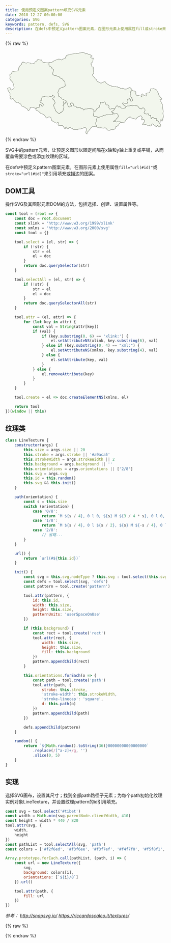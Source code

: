 ```yaml
---
title: 使用预定义图案pattern填充SVG元素
date: 2018-12-27 00:00:00
categories: SVG
keywords: pattern, defs, SVG
description: 在defs中预定义pattern图案元素，在图形元素上使用属性fill或stroke来引用填充或描边的图案
---
```


{% raw %}
<div class="scrollable-wrapper">
	<svg id="tibet" viewBox="0 0 820 440">
		<defs></defs>
		<g stroke="#83887c" stroke-width="2" transform="translate(10, 10)" fill="#f2f6ed">
			<path d="M779.93,363.16L781.97,356.67L782.5,349.04L783.37,344.63L787.29,343.93L791.26,351.61L793.44,348.53L792.75,344.25L796.27,340.65L795.55,334.97L799.04,330.51L798.26,325.8L797.63,319.67L795.81,313.03L796.43,307.38L797.78,302.7L797.45,298.24L796.47,293.53L794.99,288.34L794.82,283.65L793.72,276.79L793.05,271.87L793.65,265.73L790.48,261.74L787.61,255.48L784.68,249.66L781.71,245.72L780.85,241.33L784.22,239.8L787.54,241.36L790.11,236.27L787.35,232.75L784.25,230.08L781.38,227.21L778.3,222.76L774.52,217.26L773.52,210.1L769.55,203.26L766.21,197.84L764.85,192.85L761.26,190.55L757.29,188.03L751.47,186.04L748,184.84L743.28,186.38L738.74,186.04L734.3,185.38L732.3,188.51L733.34,194.81L730.27,195.3L729.36,201.91L727.01,205.37L723.65,206.91L717.72,206.83L712.23,208.81L708.9,209.86L710.08,214.88L711.56,220.02L709.5,223.47L705.85,221.71L702.3,221.32L698.94,219.62L695.47,216.28L691.38,211.44L686.81,215.56L688.56,220.37L688.34,227.4L685.06,223.44L679.93,221.94L673.71,221.74L669.91,219.68L662.93,219.64L659.17,217.73L656.63,211.22L658.03,206.88L656.22,200.9L653.34,197.9L643.6,196.43L637.75,192.71L635.06,197.16L631.12,199.83L630.53,204.44L628.91,209.63L628.57,215.24L632.04,218.91L631.21,224.82L633.81,228.75L637.44,231.5L636.84,235.53L640.05,238.51L640.38,246.4L635.34,249.26L631.06,248.27L630.6,243.91L630.25,239.2L626.27,238.98L624.91,235.44L621.86,237.1L617.98,239.39L614.41,241.17L613.05,245.04L611.76,249.75L613.68,253.93L615.01,259.21L610.75,260.12L606.29,260.14L602.15,260.41L598.48,259.59L595.27,258.51L591.98,257.7L588.49,259.23L591.3,264.28L595.76,269.31L600.37,271.53L603.86,274.46L607.79,277.45L611.84,275.03L616.07,273.15L621.62,274.1L626.03,273.2L629.78,271.46L633.62,272L636.99,272.24L640.79,273.13L645.18,270.82L650.69,270.31L654.91,272.61L658.47,272.16L662,272.33L665.53,273.45L668.83,276.36L671.1,279.93L675.23,284.87L679.02,287.98L682.74,287.88L686.49,289.01L690.34,285.41L693.93,282.71L698,284.74L701.87,288.24L704.09,292.83L704.48,297.11L702.22,301.06L700.47,304.67L698.92,308.45L700.84,311.65L703.43,313.97L707.64,313.63L710.69,315.16L715.69,314.16L721.11,313.67L722.68,319.31L726.28,322.93L730.13,323.67L732.77,321.63L733.59,328.23L734.86,333.98L735.22,337.95L738.94,338.34L740.23,332.22L745.72,332.11L749.43,335.97L752.5,338.53L757.13,338.16L762.86,338.34L762.43,341.97L760.57,343.24L763.04,348.17L766.58,347.76L769.78,351.41L773.87,353.65L776.01,358.64L779.93,363.16z"></path>
			<path d="M549.47,287.6L544.52,287.92L539.56,287.16L534.93,285.99L531.41,289.31L527.81,289.58L524.44,289.98L521.37,286.19L518.97,280.08L520.7,275.52L518.57,271.17L515.23,268.25L511.12,268.5L506.97,268.97L503.24,264.37L501.53,258.83L500.65,254.39L496.9,252.49L492.52,254.26L489.28,258.06L484.31,255.18L478.86,253.66L476.1,257.29L475.37,262.8L474.02,267.46L471.91,272.75L472.87,277.46L470.18,280.27L466.56,281.9L462.52,285.15L457.36,287.96L454.8,293.66L451.4,299.37L446.84,300.79L443.31,298.85L442.03,303.42L443.27,309.22L441.44,313.16L439.8,316.74L440.25,322.9L443.58,326.75L447.1,328.25L450.94,327.98L456.14,328.21L460.12,329.57L463.01,330.52L466.54,332.23L470.94,331.34L474.43,329.1L478.36,328.45L483.78,327.23L488.9,324.56L493.18,321.42L500.5,320.86L504.34,320.05L508.06,318.22L512.8,319.16L518.19,318.23L522.42,317.84L526.52,318.7L531.6,318.17L535.85,318L539.57,314.92L539.94,310.58L539.41,307.49L535.68,305.91L532.82,302.79L536.43,300.68L539.82,299.17L542.35,296.57L546.33,293.8L549.47,287.6z"></path>
			<path d="M384.88,0L379.38,0.55L376.15,1.98L369.65,2.33L366.2,4.56L361.95,4.5L354.38,6.02L350.3,3.82L345.48,3.88L338.94,7.02L333.72,7.87L327.83,8.93L322.9,8.88L318.47,11.54L313.94,12.24L308.98,13.42L302.62,15.63L300.47,21.63L297.28,24.03L296.88,29.26L293,31.73L287.01,33.2L281.2,35.21L278.2,39.26L274.68,36.88L269.75,34.83L262.67,34.03L255.28,35.52L250.77,38.07L244.54,40.8L234.42,45.54L228.53,50.56L222.62,52.47L217.7,50.36L212.99,52.64L212.67,60.46L213.79,67.87L218.54,72.24L222.56,74.08L226.97,75.88L227.66,81.55L231.81,84.63L236.44,87.76L235.35,94.21L233.64,101.42L231.52,106.96L232.17,112.09L235.79,114.25L239.78,118.09L244.45,118.82L249.61,118.9L254.43,121.16L259,122.62L263.7,122.1L266.39,126.89L271.07,130.58L274.66,132.9L279.28,134.64L283.75,137.66L285.11,141.52L287.41,145.01L292.18,146.99L294.77,151.49L294.93,157.92L295.54,164.59L296.89,171.03L293.06,173.55L289.94,176.38L283.56,177.8L278.66,179.67L273.19,181.98L268.67,184.4L265.34,186.5L264.05,190.52L262.53,195.7L259.89,200.54L258.1,205.69L260.78,210.04L260.97,217.36L261.44,223.68L265.37,224.82L268.85,227.86L273.2,229.82L276.92,233.43L279.43,237.75L284.76,240.18L289.51,242.47L292.78,243.75L297.37,244.62L300.3,247L301.27,252.18L305.19,256.41L307.47,263.11L309.76,269.54L310.83,275.87L315.6,279.38L320.6,278.49L320.99,275.2L325.57,274.02L329.62,275.14L328.54,270.82L324.69,268.57L323.42,263.82L324.12,259.37L328.94,258.2L331.62,261.43L335.5,257.73L336.94,262.13L338.55,268.08L340.21,273.7L347.39,274.82L352.05,276.21L353.46,280.77L357.11,282.42L360.63,283.4L364.85,281.98L370.66,282.27L374.28,282.41L376.06,285.86L380.24,288.47L385.57,287.95L389.33,291.89L391.3,294.88L395.92,290.01L400.64,289.16L404.88,289.35L409.01,288.63L413.75,286.97L418.43,286.34L423.07,287.87L427.63,287.72L431.82,288.7L435.7,289.42L438.73,291.4L441.48,294.54L443.31,298.85L446.84,300.79L451.4,299.37L454.8,293.66L457.36,287.96L462.52,285.15L466.56,281.9L470.18,280.27L472.87,277.46L471.91,272.75L474.02,267.46L475.37,262.8L476.1,257.29L478.86,253.66L484.31,255.18L489.28,258.06L492.52,254.26L496.9,252.49L500.65,254.39L501.53,258.83L503.24,264.37L506.97,268.97L511.12,268.5L515.23,268.25L518.57,271.17L520.7,275.52L518.97,280.08L521.37,286.19L524.44,289.98L527.81,289.58L531.41,289.31L534.93,285.99L539.56,287.16L544.52,287.92L549.47,287.6L553.63,283.7L555.83,277.01L559.64,273.41L564.31,273.2L566.6,276.95L569.79,280.03L573.43,277.79L578.16,278.33L580.93,282.93L585.61,285.68L589.07,285.72L593.45,285.82L597.52,284.65L602.01,285.05L605.58,281.74L607.79,277.45L603.86,274.46L600.37,271.53L595.76,269.31L591.3,264.28L588.49,259.23L591.98,257.7L595.27,258.51L598.48,259.59L602.15,260.41L606.29,260.14L610.75,260.12L615.01,259.21L613.68,253.93L611.76,249.75L613.05,245.04L614.41,241.17L617.98,239.39L621.86,237.1L624.91,235.44L626.27,238.98L630.25,239.2L630.6,243.91L631.06,248.27L635.34,249.26L640.38,246.4L640.05,238.51L636.84,235.53L637.44,231.5L633.81,228.75L631.21,224.82L632.04,218.91L628.57,215.24L628.91,209.63L630.53,204.44L631.12,199.83L635.06,197.16L637.75,192.71L636.5,187.56L632.96,184.78L629.91,181.23L625.87,179.05L622.07,181.3L617.79,183.15L612.82,185.53L609.43,186.91L603.55,187.42L598.83,187.21L596.26,184.68L590.74,182.47L587.78,185.02L582.64,184.8L578.81,184.02L574.67,180.01L570.35,178.92L566.61,180.05L563.79,175.39L558.84,176.23L553.71,174.54L548.2,175.24L542.81,174.31L538.62,174.38L534.03,173.38L530.68,169.13L525.14,170.52L521.52,168.16L518.61,165.45L508.34,159.7L505.02,156.74L501.79,150.74L495.21,148.83L492.4,151.84L487.66,152.69L482.02,156.51L476.09,156.63L469.78,152.43L466.46,150.85L463.17,150.7L457.94,144.86L455.87,138.49L452.42,135.97L448.83,134.57L447.6,129.98L444.97,127.2L439.92,121.87L436.59,118.11L435.71,112.4L440.34,108.8L442.38,102.06L441.11,96.87L441.14,91.27L439.69,87.46L438.99,82.43L442.45,79.08L441.23,75.06L437.69,74.04L433.46,74.75L432.09,69.24L431.13,64.04L427.21,59.02L429.41,54.95L432.26,51.79L435.28,50.08L437.95,44.78L438.06,38.89L439.29,33.32L440.3,29.33L435.89,29.68L430.59,28.55L426.2,25.59L427.11,21.48L433.6,17.93L428.49,15.19L424.06,11.51L419.41,9.11L415.32,9.93L411.06,7.34L407.46,6.06L403.97,5.61L401.14,7.81L397.61,4.8L394.17,1.67L389.67,0.19L384.88,0L384.88,0z"></path>
			<path d="M164.17,37.61L159.9,36.63L156.2,36.33L153.2,39.52L151.39,43.46L147.21,45.84L141.97,48.44L140.21,53.95L136.08,55.87L131.86,56.89L128.03,58.27L122.77,58.66L119.23,54.84L114.69,53.86L109.14,53.43L105.31,51.6L102.25,53.11L98.08,54.73L94.85,53.59L91.6,54.11L88.23,52.47L83.44,49.57L78.83,49.38L73.43,54.78L73.81,59.84L70.79,62.99L67.06,65.77L63.85,68.93L61.82,75.21L57.84,78.55L57.97,85.53L56.43,91.75L53.53,94.46L50.07,95.03L45.41,95.23L38.82,96.14L32.51,96.77L25.91,98.93L22.72,104.08L19.83,109.21L14.98,111.6L12.11,115.06L13.99,121.09L14.63,127.27L12.59,133.48L17.13,142.13L21.66,146.17L24.92,149.46L27.58,153.18L29.71,156.47L30.12,162.84L32.53,166.79L33.44,172.97L34.73,178.06L34.78,182.18L32.46,185.15L28.5,188.63L23.27,192.43L18.73,190.49L15.4,186.33L13.83,179.65L8.88,180.77L4.66,181.59L0.96,183.98L2.6,187.67L3.58,192.75L6.4,198.57L8.84,202.06L11.98,205.36L14.32,211.2L13.04,219.84L16.14,225.21L13.94,231.21L15.09,236.41L19.32,239.93L23.99,236.98L26.95,234.09L30.23,236.62L32.97,240.91L35.86,246.4L39.07,249.39L42.26,253.16L45.8,256.05L49.12,255.61L52.48,254.67L56.01,255.51L59.73,258.84L63.29,260.83L67.58,263.37L70.84,267.16L70.59,271.22L74.25,274.34L79.23,276.36L84.31,278.24L88.56,279.83L92.32,282.92L97.48,286.12L101.77,288.53L104.34,294.25L108.71,298.21L111.9,294.45L115.59,289.92L116.67,285.65L117.16,281.33L121.55,281.61L124.69,279.78L128.08,280.36L131.88,281.84L135.31,282.79L138.83,283.75L143.34,284.7L145.81,288.92L149.39,285.81L151.62,280.71L156.31,281.35L163.07,281.81L163.49,276.27L164.76,271.54L165.36,265.95L170.02,265.18L174.58,269.77L176,274.05L179.71,275.39L183.22,271.81L184.64,267.2L183.11,263.17L179.22,261.88L176.55,258.51L172.96,257.47L169.04,254.4L166.56,248.53L170.51,247.17L174.91,245.18L176.17,241.5L175.82,236.71L176.65,231.97L180.13,227.29L184.77,223.59L188.88,224.81L193.6,226.39L197.47,227.39L203.08,227.21L208.31,228.03L213.29,227.58L217.3,226.04L220.92,225.38L224.24,223.85L229.86,224.15L231.66,218.13L234.93,221.9L238.23,222.95L240.95,225.31L238.84,231.14L232.75,233.56L231.16,238.38L236.19,240.29L238.43,244.55L241.13,246.3L242.79,252.31L245.08,258.11L241.87,261.32L239.73,264.31L237.19,267.91L236.34,272.3L238.76,276.38L239.53,280.97L241.01,284.6L243.69,287.99L244.98,291.84L245.67,297.3L251.01,301.85L254.73,306.15L258.13,308.9L262.48,311.64L266.99,312.51L270.21,309.96L272.26,306.08L276.71,307.09L278.68,303.53L282.09,301.49L285.12,298.2L286.13,293.93L286.66,288.09L289.44,283.52L289.58,277.69L288.17,272.62L284.1,270.55L286.64,268.54L287.56,264.84L289.69,259.63L291.33,264.33L295.42,262.38L296.6,257.38L298.61,253.84L298.61,253.84L301.27,252.18L300.3,247L297.37,244.62L292.78,243.75L289.51,242.47L284.76,240.18L279.43,237.75L276.92,233.43L273.2,229.82L268.85,227.86L265.37,224.82L261.44,223.68L260.97,217.36L260.78,210.04L258.1,205.69L259.89,200.54L262.53,195.7L264.05,190.52L265.34,186.5L268.67,184.4L273.19,181.98L278.66,179.67L283.56,177.8L289.94,176.38L293.06,173.55L296.89,171.03L295.54,164.59L294.93,157.92L294.77,151.49L292.18,146.99L287.41,145.01L285.11,141.52L283.75,137.66L279.28,134.64L274.66,132.9L271.07,130.58L266.39,126.89L263.7,122.1L259,122.62L254.43,121.16L249.61,118.9L244.45,118.82L239.78,118.09L235.79,114.25L232.17,112.09L231.52,106.96L233.64,101.42L235.35,94.21L236.44,87.76L231.81,84.63L227.66,81.55L226.97,75.88L222.56,74.08L218.54,72.24L213.79,67.87L212.67,60.46L212.99,52.64L208.72,52.86L202.94,53.19L197.5,52.34L192.4,51.5L188.67,50.53L184.2,51.25L181.06,48.94L178.01,47.01L177.2,43.05L175.14,38.37L168.74,38.82L164.17,37.61zM286.55,256.5L285.68,252.86L289.84,250.78L289.84,250.78L285.69,252.86L286.55,256.49L289.52,259.45L286.55,256.5z"></path>
			<path d="M650.69,270.31L645.18,270.82L640.79,273.13L636.99,272.24L633.62,272L629.78,271.46L626.03,273.2L621.62,274.1L616.07,273.15L611.84,275.03L607.79,277.45L605.58,281.74L602.01,285.05L597.52,284.65L593.45,285.82L589.07,285.72L585.61,285.68L580.93,282.93L578.16,278.33L573.43,277.79L569.79,280.03L566.6,276.95L564.31,273.2L559.64,273.41L555.83,277.01L553.63,283.7L549.47,287.6L546.33,293.8L542.35,296.57L539.82,299.17L536.43,300.68L532.82,302.79L535.68,305.91L539.41,307.49L544.7,309.91L545.23,315.59L548.97,313.75L553.13,313.62L557.04,313.08L560.81,312.26L563.96,315.59L566.29,318.94L567.47,323.73L567.45,328.76L565.06,332.54L562.03,335.83L558.97,338.26L556.38,340.67L555.33,344.83L551.63,347.74L545.99,349.52L542.41,351.99L545.68,353.81L550,353.34L554.41,354.36L559.07,355.78L562.97,354.79L566.36,355.15L570.56,355.1L576.65,354.66L582.99,357.46L589.32,357.98L593.34,357.42L596.81,356.35L600.81,356.16L602.88,351.41L605.35,347.97L609.17,343.65L611.4,339.46L614.18,336.98L617.21,335.49L620.17,333.42L624.16,332.39L626.9,328.79L630.41,330.16L633.89,334.59L637.9,335.81L643.04,336.81L648.61,338.44L652.02,340.12L658.43,341.11L661.68,336.91L663.45,333.22L667.76,330.83L672.49,327.84L675.78,326.08L679.39,325.42L682.72,323.16L686.07,326.42L687.8,330.53L691.54,334.21L689.07,337.04L685.91,339.75L686.49,344.82L689.27,345.75L692.82,342.58L698.88,342.87L701.08,348.32L702.82,354.03L698.98,357.69L696.04,361.58L693.59,364.3L691.43,368.81L695.62,370.92L699.08,368.67L704.91,367.04L709.5,369.73L714.6,370.97L717.63,372.9L721.71,371.71L727.26,374.51L732.51,376.47L736.64,373.8L737.52,370.1L740.03,365.3L744.32,365.61L747.65,369.41L751.59,371.71L755.59,373.27L757.66,376.66L761.76,379.57L765.8,376.51L766.98,371.47L771.03,374.93L772.23,380.2L775.61,381.01L779.98,379.48L784.08,376.59L785.14,370.56L781.73,366.93L779.93,363.16L776.01,358.64L773.87,353.65L769.78,351.41L766.58,347.76L763.04,348.17L760.57,343.24L762.43,341.97L762.86,338.34L757.13,338.16L752.5,338.53L749.43,335.97L745.72,332.11L740.23,332.22L738.94,338.34L735.22,337.95L734.86,333.98L733.59,328.23L732.77,321.63L730.13,323.67L726.28,322.93L722.68,319.31L721.11,313.67L715.69,314.16L710.69,315.16L707.64,313.63L703.43,313.97L700.84,311.65L698.92,308.45L700.47,304.67L702.22,301.06L704.48,297.11L704.09,292.83L701.87,288.24L698,284.74L693.93,282.71L690.34,285.41L686.49,289.01L682.74,287.88L679.02,287.98L675.23,284.87L671.1,279.93L668.83,276.36L665.53,273.45L662,272.33L658.47,272.16L654.91,272.61L650.69,270.31z"></path>
			<path d="M545.23,315.59L544.7,309.91L539.41,307.49L539.94,310.58L539.57,314.92L535.85,318L531.6,318.17L526.52,318.7L522.42,317.84L518.19,318.23L512.8,319.16L508.06,318.22L504.34,320.05L500.5,320.86L493.18,321.42L488.9,324.56L483.78,327.23L478.36,328.45L474.43,329.1L470.94,331.34L466.54,332.23L463.01,330.52L460.12,329.57L458.96,334.89L457.52,339.39L456.22,342.9L454.54,348.67L454.7,354.43L452.11,359.08L452.29,365.92L453.83,371.51L456.56,375.28L453.12,379.78L458.69,380.6L462.59,383.46L466.44,384.69L471.1,385.47L476.23,384.6L482.58,385.46L486.83,386.59L490.61,387.33L495.54,386.29L500.11,384.88L504.64,387.73L509.07,392.18L511.29,396.13L515.57,397.66L521.53,398.69L527.19,396.6L533.1,393.6L538.16,394.96L544.01,394.42L548.34,391.79L552.17,389.28L552.33,384.07L554.27,379.95L558.45,379.04L561.69,377.06L564.21,374.64L568.36,372.18L571.16,366.77L575.03,362.08L578.94,359.45L582.99,357.46L576.65,354.66L570.56,355.1L566.36,355.15L562.97,354.79L559.07,355.78L554.41,354.36L550,353.34L545.68,353.81L542.41,351.99L545.99,349.52L551.63,347.74L555.33,344.83L556.38,340.67L558.97,338.26L562.03,335.83L565.06,332.54L567.45,328.76L567.47,323.73L566.29,318.94L563.96,315.59L560.81,312.26L557.04,313.08L553.13,313.62L548.97,313.75L545.23,315.59z"></path>
			<path d="M407.8,416.48L408.45,411.45L409.55,407.08L413.45,403.89L416.82,400.81L418.53,397.55L421.45,394L425.4,390.76L428.41,385.2L432.16,381.22L435.37,379.6L439.39,378.3L443.85,378.23L447.61,379.49L453.12,379.78L456.56,375.28L453.83,371.51L452.29,365.92L452.11,359.08L454.7,354.43L454.54,348.67L456.22,342.9L457.52,339.39L458.96,334.89L460.12,329.57L456.14,328.21L450.94,327.98L447.1,328.25L443.58,326.75L440.25,322.9L439.8,316.74L441.44,313.16L443.27,309.22L442.03,303.42L443.31,298.85L441.48,294.54L438.73,291.4L435.7,289.42L431.82,288.7L427.63,287.72L423.07,287.87L418.43,286.34L413.75,286.97L409.01,288.63L404.88,289.35L400.64,289.16L395.92,290.01L391.3,294.88L389.33,291.89L385.57,287.95L380.24,288.47L376.06,285.86L374.28,282.41L370.66,282.27L364.85,281.98L360.63,283.4L357.11,282.42L353.46,280.77L352.05,276.21L347.39,274.82L340.21,273.7L338.55,268.08L336.94,262.13L335.5,257.73L331.62,261.43L328.94,258.2L324.12,259.37L323.42,263.82L324.69,268.57L328.54,270.82L329.62,275.14L325.57,274.02L320.99,275.2L320.6,278.49L315.6,279.38L310.83,275.87L309.76,269.54L307.47,263.11L305.19,256.41L301.27,252.18L298.61,253.84L296.61,257.38L295.42,262.38L291.33,264.33L289.69,259.63L287.56,264.84L286.64,268.54L284.1,270.55L288.17,272.62L289.58,277.69L289.44,283.52L286.66,288.09L286.13,293.93L285.12,298.2L282.09,301.49L278.68,303.53L276.71,307.09L272.26,306.08L270.21,309.96L266.99,312.51L262.48,311.64L258.13,308.9L254.73,306.15L251.01,301.85L245.67,297.3L244.98,291.84L243.69,287.99L241.01,284.6L239.53,280.97L238.76,276.38L236.34,272.3L237.19,267.91L239.73,264.31L241.87,261.32L245.08,258.11L242.79,252.31L241.13,246.3L238.43,244.55L236.19,240.29L231.16,238.38L232.75,233.56L238.84,231.14L240.95,225.31L238.23,222.95L234.93,221.9L231.66,218.13L229.86,224.15L224.24,223.85L220.92,225.38L217.3,226.04L213.29,227.58L208.31,228.03L203.08,227.21L197.47,227.39L193.6,226.39L188.88,224.81L184.77,223.59L180.13,227.29L176.65,231.97L175.82,236.71L176.17,241.5L174.91,245.18L170.51,247.17L166.56,248.53L169.04,254.4L172.96,257.47L176.55,258.51L179.22,261.88L183.11,263.17L184.64,267.2L183.22,271.81L179.71,275.39L176,274.05L174.58,269.77L170.02,265.18L165.36,265.95L164.76,271.54L163.49,276.27L163.07,281.81L156.31,281.35L151.62,280.71L149.39,285.81L145.81,288.92L146.61,293.96L150.54,296.51L154.61,298.31L158.62,300.47L162.05,302.54L164.36,305.64L167.43,307.89L171.56,312.26L175.53,312.92L178.83,314.11L181.86,315.88L185.39,316.67L188.71,319.59L192.53,323.59L194.83,328.2L197.16,331.67L199.48,334.39L202.92,335.32L206.98,332.39L211.17,329.7L215.66,329.5L220.68,331.24L223.76,333.8L224.05,338.62L226.06,343.15L226.64,347.83L231.33,349.97L234.76,353.91L239.41,354.94L243.92,358.54L251.24,361.5L254.72,360.65L258.34,357.68L262.15,359.84L262.13,363.94L260.03,367.01L260.46,371.88L264.29,373.33L269.6,374.05L274.29,372.66L277.58,374.06L281.89,372.28L284.35,376.01L287.49,379.32L290.09,383.78L292.14,387.56L294.79,391.07L297.87,388.3L298.01,383.28L300.88,380.84L302.58,386.18L306.11,388.94L309.27,390.55L312.69,389.52L315.35,384.72L320.34,382.87L323.25,384.6L326.32,386.47L330.02,388.48L333.3,389.58L337.19,393.27L341.77,394.4L345.2,394.41L350.12,394.05L355.55,394.28L359.52,395.17L363.92,391.53L370.07,391.34L375.26,391.34L378.95,389.2L382.5,388.76L387.19,387.34L391.96,384.76L395.24,382.7L400.06,384.43L403.52,388.42L405.05,392.72L404.14,398.56L402.98,402.76L401.41,407.01L401.55,410.92L403.78,414.1L407.8,416.48L407.8,416.48z"></path>
		</g>
	</svg>
</div>
{% endraw %}

SVG中的pattern元素，让预定义图形以固定间隔在x轴和y轴上重复或平铺，从而覆盖需要涂色或添加纹理的区域。

在defs中预定义pattern图案元素，在图形元素上使用属性`fill="url(#id)"`或`stroke="url(#id)"`来引用填充或描边的图案。

## DOM工具

操作SVG及其图形元素DOM的方法，包括选择、创建、设置属性等。

``` JavaScript
const tool = (root => {
    const doc = root.document
    const xlink = 'http://www.w3.org/1999/xlink'
    const xmlns = 'http://www.w3.org/2000/svg'
    const tool = {}

    tool.select = (el, str) => {
        if (!str) {
            str = el
            el = doc
        }
        return doc.querySelector(str)
    }

    tool.selectAll = (el, str) => {
        if (!str) {
            str = el
            el = doc
        }
        return doc.querySelectorAll(str)
    }

    tool.attr = (el, attr) => {
        for (let key in attr) {
            const val = String(attr[key])
            if (val) {
                if (key.substring(0, 6) == 'xlink:') {
                    el.setAttributeNS(xlink, key.substring(6), val)
                } else if (key.substring(0, 4) == "xml:") {
                    el.setAttributeNS(xmlns, key.substring(4), val)
                } else {
                    el.setAttribute(key, val)
                }
            } else {
                el.removeAttribute(key)
            }
        }
    }

    tool.create = el => doc.createElementNS(xmlns, el)

    return tool
})(window || this)
```

## 纹理类

``` JavaScript
class LineTexture {
    constructor(args) {
        this.size = args.size || 20
        this.stroke = args.stroke || '#a9aca5'
        this.strokeWidth = args.strokeWidth || 2
        this.background = args.background || ''
        this.orientations = args.orientations || ['2/8']
        this.svg = args.svg
        this.id = this.random()
        this.svg && this.init()
    }

    path(orientation) {
        const s = this.size
        switch (orientation) {
            case '0/8':
                return `M ${s / 4}, 0 l 0, ${s} M ${3 / 4 * s}, 0 l 0, ${s}`
            case '1/8':
                return `M ${s / 4}, 0 l ${s / 2}, ${s} M ${-s / 4}, 0 l ${s / 2}, ${s} M ${s * 3 / 4}, 0 l ${s / 2}, ${s}`
            case '2/8':
                // 省略...
        }
    }

    url() {
        return `url(#${this.id})`
    }

    init() {
        const svg = this.svg.nodeType ? this.svg : tool.select(this.svg)
        const defs = tool.select(svg, 'defs')
        const pattern = tool.create('pattern')

        tool.attr(pattern, {
            id: this.id,
            width: this.size,
            height: this.size,
            patternUnits: 'userSpaceOnUse'
        })

        if (this.background) {
            const rect = tool.create('rect')
            tool.attr(rect, {
                width: this.size,
                height: this.size,
                fill: this.background
            })
            pattern.appendChild(rect)
        }

        this.orientations.forEach(o => {
            const path = tool.create('path')
            tool.attr(path, {
                stroke: this.stroke,
                'stroke-width': this.strokeWidth,
                'stroke-linecap': 'square',
                d: this.path(o)
            })
            pattern.appendChild(path)
        })

        defs.appendChild(pattern)
    }

    random() {
        return `${Math.random().toString(36)}00000000000000000`
            .replace(/[^a-z]+/g, '')
            .slice(0, 5)
    }
}
```

## 实现

选择SVG画布，设置其尺寸；找到全部path路径子元素；为每个path初始化纹理实例对象LineTexture，并设置纹理pattern的id引用填充。

``` JavaScript
const svg = tool.select('#tibet')
const width = Math.min(svg.parentNode.clientWidth, 410)
const height = width * 440 / 820
tool.attr(svg, {
    width,
    height
})
const pathList = tool.selectAll(svg, 'path')
const colors = ['#f2f6ed', '#f3f6ee', '#f3f7ef', '#f4f7f0', '#f5f8f1', '#f5f8f2', '#f6f9f3']

Array.prototype.forEach.call(pathList, (path, i) => {
    const url = new LineTexture({
        svg,
        background: colors[i],
        orientations: [`${i}/8`]
    }).url()

    tool.attr(path, {
        fill: url
    })
})
```

<cite>参考：
http://snapsvg.io/
https://riccardoscalco.it/textures/</cite>


{% raw %}
<script>
const tool = (root => {
    const doc = root.document
    const xlink = 'http://www.w3.org/1999/xlink'
    const xmlns = 'http://www.w3.org/2000/svg'
    const tool = {}

    tool.select = (el, str) => {
        if (!str) {
            str = el
            el = doc
        }
        return doc.querySelector(str)
    }

    tool.selectAll = (el, str) => {
        if (!str) {
            str = el
            el = doc
        }
        return doc.querySelectorAll(str)
    }

    tool.attr = (el, attr) => {
        for (let key in attr) {
            const val = String(attr[key])
            if (val) {
                if (key.substring(0, 6) == 'xlink:') {
                    el.setAttributeNS(xlink, key.substring(6), val)
                } else if (key.substring(0, 4) == "xml:") {
                    el.setAttributeNS(xmlns, key.substring(4), val)
                } else {
                    el.setAttribute(key, val)
                }
            } else {
                el.removeAttribute(key)
            }
        }
    }

    tool.create = el => doc.createElementNS(xmlns, el)

    return tool
})(window || this)


class LineTexture {
    constructor(args) {
        this.size = args.size || 20
        this.stroke = args.stroke || '#a9aca5'
        this.strokeWidth = args.strokeWidth || 2
        this.background = args.background || ''
        this.orientations = args.orientations || ['2/8']
        this.svg = args.svg
        this.id = this.random()
        this.svg && this.init()
    }

    path(orientation) {
        const s = this.size
        switch (orientation) {
            case '0/8':
                return `M ${s / 4}, 0 l 0, ${s} M ${3 / 4 * s}, 0 l 0, ${s}`
            case '1/8':
                return `M ${s / 4}, 0 l ${s / 2}, ${s} M ${-s / 4}, 0 l ${s / 2}, ${s} M ${s * 3 / 4}, 0 l ${s / 2}, ${s}`
            case '2/8':
                return `M 0, ${s} l ${s}, ${-s} M ${-s / 4}, ${s / 4} l ${s / 2}, ${-s / 2} M ${3 / 4 * s}, ${5 / 4 * s} l ${s / 2}, ${-s / 2}`
            case '3/8':
                return `M 0, ${3 / 4 * s} l ${s}, ${-s / 2} M 0, ${s / 4} l ${s}, ${-s / 2} M 0, ${s * 5 / 4} l ${s}, ${-s / 2}`
            case '4/8':
                return `M 0, ${s / 4} l ${s}, 0 M 0, ${3 / 4 * s} l ${s}, 0`
            case '5/8':
                return `M 0, ${-s / 4} l ${s}, ${s / 2} M 0, ${s / 4} l ${s}, ${s / 2} M 0, ${s * 3 / 4} l ${s}, ${s / 2}`
            case '6/8':
                return `M 0, 0 l ${s}, ${s} M ${-s / 4}, ${3 / 4 * s} l ${s / 2}, ${s / 2} M ${s * 3 / 4}, ${-s / 4} l ${s / 2}, ${s / 2}`
            case '7/8':
                return `M ${-s / 4}, 0 l ${s / 2}, ${s} M ${s / 4}, 0 l ${s / 2}, ${s} M ${s * 3 / 4}, 0 l ${s / 2}, ${s}`
            default:
                return `M ${s / 2}, 0 l 0, ${s}`
        }
    }

    url() {
        return `url(#${this.id})`
    }

    init() {
        const svg = this.svg.nodeType ? this.svg : tool.select(this.svg)
        const defs = tool.select(svg, 'defs')
        const pattern = tool.create('pattern')

        tool.attr(pattern, {
            id: this.id,
            width: this.size,
            height: this.size,
            patternUnits: 'userSpaceOnUse'
        })

        if (this.background) {
            const rect = tool.create('rect')
            tool.attr(rect, {
                width: this.size,
                height: this.size,
                fill: this.background
            })
            pattern.appendChild(rect)
        }

        this.orientations.forEach(o => {
            const path = tool.create('path')
            tool.attr(path, {
                stroke: this.stroke,
                'stroke-width': this.strokeWidth,
                'stroke-linecap': 'square',
                d: this.path(o)
            })
            pattern.appendChild(path)
        })

        defs.appendChild(pattern)
    }

    random() {
        return `${Math.random().toString(36)}00000000000000000`
            .replace(/[^a-z]+/g, '')
            .slice(0, 5)
    }
}


const svg = tool.select('#tibet')
const width = Math.min(svg.parentNode.clientWidth, 410)
const height = width * 440 / 820
tool.attr(svg, {
    width,
    height
})
const pathList = tool.selectAll(svg, 'path')
const colors = ['#f2f6ed', '#f3f6ee', '#f3f7ef', '#f4f7f0', '#f5f8f1', '#f5f8f2', '#f6f9f3']

Array.prototype.forEach.call(pathList, (path, i) => {
    const url = new LineTexture({
        svg,
        background: colors[i],
        orientations: [`${i}/8`]
    }).url()

    tool.attr(path, {
        fill: url
    })
})
</script>
{% endraw %}
